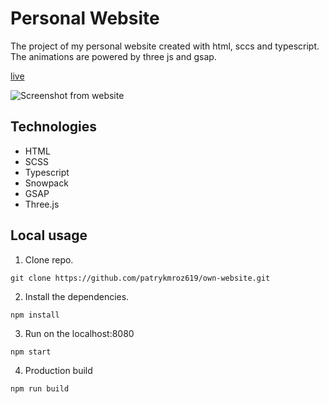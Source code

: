 # Personal Website

The project of my personal website created with html, sccs and typescript. The animations are powered by three js and gsap.

[live](https://patrykmroz.pl)

![Screenshot from website](https://patrykmroz.pl/assets/images/portfolio.jpg)

## Technologies

-   HTML
-   SCSS
-   Typescript
-   Snowpack
-   GSAP
-   Three.js

## Local usage

1. Clone repo.

`git clone https://github.com/patrykmroz619/own-website.git`

2. Install the dependencies.

`npm install`

3. Run on the localhost:8080

`npm start`

4. Production build

`npm run build`
